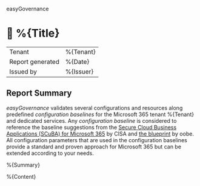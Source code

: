 easyGovernance

# 🚀 %{Title}

<table class="reportHeader">
<tr>
    <td>Tenant</td>
    <td>%{Tenant}</td>
</tr>
<tr>
    <td>Report generated</td>
    <td>%{Date} </td>
</tr>
<tr>
    <td>Issued by</td>
    <td>%{Issuer}</td>
</tr>
</table>

## Report Summary
_easyGovernance_ validates several configurations and resources along predefined _configuration baselines_ for the Microsoft 365 tenant %{Tenant} and dedicated services.
Any _configuration baseline_ is considered to reference the baseline suggestions from the [Secure Cloud Business Applications (SCuBA) for Microsoft 365](https://www.cisa.gov/resources-tools/services/secure-cloud-business-applications-scuba-project) by CISA and [the blueprint](https://blueprint.oobe.com.au/blueprint/) by oobe.
All configuration parameters that are used in the configuration baselines provide a standard and proven approach for Microsoft 365 but can be extended according to your needs.

%{Summary}

%{Content}